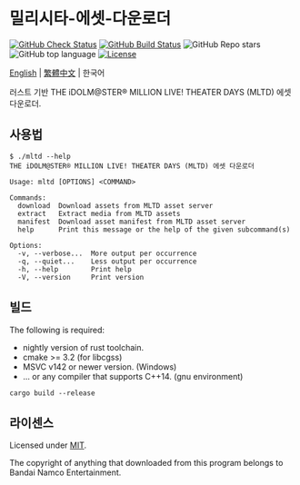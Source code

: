 # 밀리시타-에셋-다운로더

[![GitHub Check Status](https://img.shields.io/github/actions/workflow/status/nicks96432/mltd-asset-downloader/check.yaml?label=Check)](https://github.com/nicks96432/mltd-asset-downloader/actions/workflows/check.yaml)
[![GitHub Build Status](https://img.shields.io/github/actions/workflow/status/nicks96432/mltd-asset-downloader/build.yaml)](https://github.com/nicks96432/mltd-asset-downloader/actions/workflows/build.yaml)
![GitHub Repo stars](https://img.shields.io/github/stars/nicks96432/mltd-asset-downloader)
![GitHub top language](https://img.shields.io/github/languages/top/nicks96432/mltd-asset-downloader)
[![License](https://img.shields.io/github/license/nicks96432/mltd-asset-downloader)](LICENSE)

[English](README.md) | [繁體中文](README.zh-TW.md) | 한국어

러스트 기반 THE iDOLM@STER® MILLION LIVE! THEATER DAYS (MLTD) 에셋 다운로더.

## 사용법

```console
$ ./mltd --help
THE iDOLM@STER® MILLION LIVE! THEATER DAYS (MLTD) 에셋 다운로더

Usage: mltd [OPTIONS] <COMMAND>

Commands:
  download  Download assets from MLTD asset server
  extract   Extract media from MLTD assets
  manifest  Download asset manifest from MLTD asset server
  help      Print this message or the help of the given subcommand(s)

Options:
  -v, --verbose...  More output per occurrence
  -q, --quiet...    Less output per occurrence
  -h, --help        Print help
  -V, --version     Print version
```

## 빌드

The following is required:

* nightly version of rust toolchain.
* cmake >= 3.2 (for libcgss)
* MSVC v142 or newer version. (Windows)
* ... or any compiler that supports C++14. (gnu environment)

```shell
cargo build --release
```

## 라이센스

Licensed under [MIT](LICENSE).

The copyright of anything that downloaded from this program belongs to Bandai Namco Entertainment.
